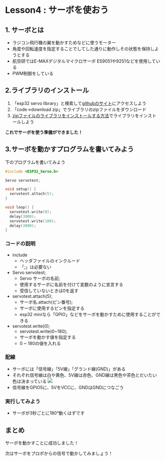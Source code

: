 # Lesson4 : サーボを使おう

## 1. サーボとは
- ラジコン飛行機の翼を動かすためなどに使うモーター
- 角度や回転速度を指定することでしてした通りに動作しその状態を保持しようとする
- 航空研ではE-MAXデジタルマイクロサーボ ES9051や9251などを使用している
- PWM制御をしている

## 2.ライブラリのインストール
1. 「esp32 servo library」と検索して[githubのサイト](https://github.com/jkb-git/ESP32Servo)にアクセスしよう
1. 「code→download zip」でライブラリのzipファイルをダウンロード
1. [zipファイルのライブラリをインストールする方法](lessson3のurl)でライブラリをインストールしよう 

**これでサーボを使う準備ができました！**

## 3.サーボを動かすプログラムを書いてみよう
下のプログラムを書いてみよう
```c++
#include <ESP32_Servo.h>

Servo servotest;

void setup() {
  servotest.attach(5);
}

void loop() {
  servotest.write(0);
  delay(3000);
  servotest.write(180);
  delay(3000);
}
```
### コードの説明
- include
    - ヘッダファイルのインクルード
    - 「;」は必要ない
- Servo servotest;
    - Servo サーボの名前;
    - 使用するサーボに名前を付けて変数のように宣言する
    - 受信していないときは0を返す
- servotest.attach(5);
    - サーボ名.attach(ピン番号);
    - サーボに使用するピンを指定する
    - esp32 miniなら「GPIO」などをサーボを動かすために使用することができる
- servotest.write(0);
    - servotest.write(0~180);
    - サーボを動かす値を指定する
    - 0 ~ 180の値を入れる

### 配線
- サーボには「信号線」「5V線」「グランド線(GND)」がある
- それぞれ信号線は白や黄色、5V線は赤色、GND線は黒色や茶色とだいたい色は決まっている
![](res/lesson4-servo/servo.png)
- 信号線をGPIO5に、5VをVCCに、GNDはGNDにつなごう

### 実行してみよう
- サーボが3秒ごとに180°動くはずです

## まとめ
サーボを動かすことに成功しました！

次はサーボをプロポからの信号で動かしてみましょう！